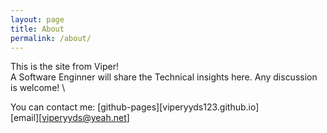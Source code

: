 ```yaml
---
layout: page
title: About
permalink: /about/
---
```


This is the site from Viper! \
A Software Enginner will share the Technical insights here. Any discussion is welcome! \

You can contact me:
[github-pages][viperyyds123.github.io] \
[email][viperyyds@yeah.net]
